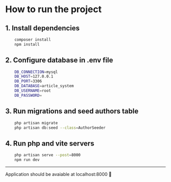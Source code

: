 # How to run the project

## 1. Install dependencies 
```bash
    composer install
    npm install
```

## 2. Configure database in .env file 

```bash
    DB_CONNECTION=mysql
    DB_HOST=127.0.0.1
    DB_PORT=3306
    DB_DATABASE=article_system
    DB_USERNAME=root
    DB_PASSWORD=
```

## 3. Run migrations and seed authors table
```bash
    php artisan migrate
    php artisan db:seed --class=AuthorSeeder
```
## 4. Run php and vite servers

```bash
    php artisan serve --post=8000
    npm run dev
```
---
Application should be avaiable at localhost:8000 🙂
